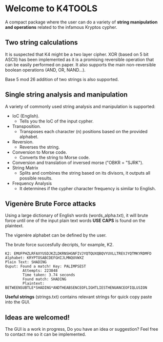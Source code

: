 # Welcome to K4TOOLS

A compact package where the user can do a variety of **string manipulation and operations** related to the infamous Kryptos cypher.


## Two string calculations

It is suspected that K4 might be a two layer cipher. XOR (based on 5 bit ASCII) has been implemented as it is a promising reversible operation that can be easily performed on paper. It also supports the main non-reversible boolean operations (AND, OR, NAND...).

Base 5 mod 26 addition of two strings is also supported.

## Single string analysis and manipulation

A variety of commonly used string analysis and manipulation is supported:
- IoC (English).
	- Tells you the IoC of the input cypher.
- Transposition.
	- Transposes each character (n) positions based on the provided alphabet.
- Reversion.
	- Reverses the string.
- Conversion to Morse code.
	 - Converts the string to Morse code.
- Conversion and translation of inversed morse ("OBKR = "SJRK").
- String Matrix
	- Splits and combines the string based on its divisors, it outputs all possible results.
- Frequency Analysis
	- It determines if the cypher character frequency is similar to English. 

## Vigenère Brute Force attacks

Using a large dictionary of English words (words_alpha.txt), it will brute force until one of the input plain text words **USE CAPS**  is found on the plaintext.

The vigenère alphabet can be defined by the user.

The brute force succesfully decripts, for example, K2.

	K2: EMUFPHZLRFAXYUSDJKZLDKRNSHGNFIVJYQTQUXQBQVYUVLLTREVJYQTMKYRDMFD
	Alphabet: KRYPTOSABCDEFGHIJLMNQUVWXZ
	Plain Text: SHADING
	Ouput: Found a match! Key: PALIMPSEST
			Attempts: 223848
			Time taken: 3.74 seconds
			Found match: SHADING
			Plaintext: BETWEENSUBTLE*SHADING*ANDTHEABSENCEOFLIGHTLIESTHENUANCEOFIQLUSION
	
**Useful strings** (strings.txt) contains relevant strings for quick copy paste into the GUI.

## Ideas are welcomed!
The GUI is a work in progress, Do you have an idea or suggestion? Feel free to contact me so it can be implemented.
